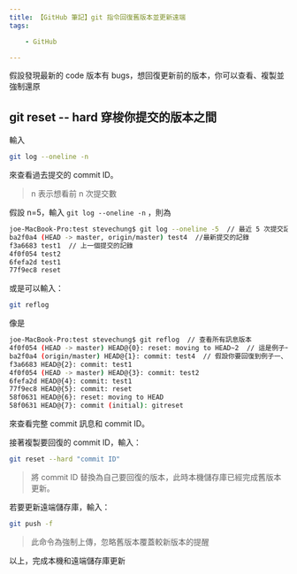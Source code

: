 ```yaml
---
title: 【GitHub 筆記】git 指令回復舊版本並更新遠端
tags:

    - GitHub

---
```

假設發現最新的 code 版本有 bugs，想回復更新前的版本，你可以查看、複製並強制還原

## git reset -- hard 穿梭你提交的版本之間

輸入

``` bash
git log --oneline -n
```

來查看過去提交的 commit ID。

> n 表示想看前 n 次提交數

假設 n=5，輸入 `git log --oneline -n` ，則為

``` bash
joe-MacBook-Pro:test stevechung$ git log --oneline -5  // 最近 5 次提交記錄
ba2f0a4 (HEAD -> master, origin/master) test4  //最新提交的記錄
f3a6683 test1  // 上一個提交的記錄
4f0f054 test2
6fefa2d test1
77f9ec8 reset
```

或是可以輸入：

``` bash
git reflog
```

像是

``` bash
joe-MacBook-Pro:test stevechung$ git reflog  // 查看所有訊息版本
4f0f054 (HEAD -> master) HEAD@{0}: reset: moving to HEAD~2  // 這是例子一、回復的當前提交記錄
ba2f0a4 (origin/master) HEAD@{1}: commit: test4  // 假設你要回復到例子一、開頭使用的這個版本
f3a6683 HEAD@{2}: commit: test1
4f0f054 (HEAD -> master) HEAD@{3}: commit: test2
6fefa2d HEAD@{4}: commit: test1
77f9ec8 HEAD@{5}: commit: reset
58f0631 HEAD@{6}: reset: moving to HEAD
58f0631 HEAD@{7}: commit (initial): gitreset
```

來查看完整 commit 訊息和 commit ID。

接著複製要回復的 commit ID，輸入：

``` bash
git reset --hard "commit ID"
```

> 將 commit ID 替換為自己要回復的版本，此時本機儲存庫已經完成舊版本更新。

若要更新遠端儲存庫，輸入：

``` bash
git push -f
```

> 此命令為強制上傳，忽略舊版本覆蓋較新版本的提醒

以上，完成本機和遠端儲存庫更新
